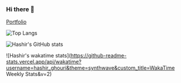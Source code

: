 ### Hi there 👋

[Portfolio](https://hashcode.netlify.app/)

![Top Langs](https://github-readme-stats.vercel.app/api/top-langs/?username=Hashcodepk&layout=compact&langs_count=6&theme=synthwave)

![Hashir's GitHub stats](https://github-readme-stats.vercel.app/api?username=Hashcodepk&show_icons=true&count_private=true&hide_border=true&include_all_commits=true&theme=synthwave)

![Hashir's wakatime stats](https://github-readme-stats.vercel.app/api/wakatime?username=hashir_ghouri&theme=synthwave&custom_title=WakaTime Weekly Stats&v=2)



<!--
**Hashcodepk/hashcodepk** is a ✨ _special_ ✨ repository because its `README.md` (this file) appears on your GitHub profile.

Here are some ideas to get you started:

- 🔭 I’m currently working on ...
- 🌱 I’m currently learning ...
- 👯 I’m looking to collaborate on ...
- 🤔 I’m looking for help with ...
- 💬 Ask me about ...
- 📫 How to reach me: ...
- 😄 Pronouns: ...
- ⚡ Fun fact: ...
-->

